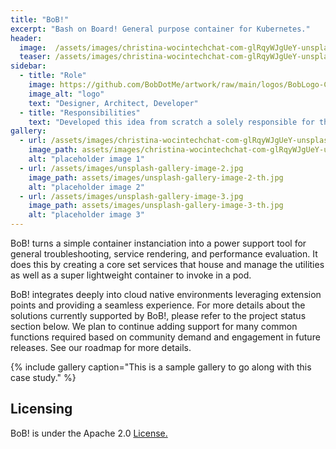 ```yaml
---
title: "BoB!"
excerpt: "Bash on Board! General purpose container for Kubernetes."
header:
  image:  /assets/images/christina-wocintechchat-com-glRqyWJgUeY-unsplash_1066X712.jpg
  teaser: /assets/images/christina-wocintechchat-com-glRqyWJgUeY-unsplash_640X427.jpg
sidebar:
  - title: "Role"
    image: https://github.com/BobDotMe/artwork/raw/main/logos/BobLogo-Color.png
    image_alt: "logo"
    text: "Designer, Architect, Developer"
  - title: "Responsibilities"
    text: "Developed this idea from scratch a solely responsible for the project's direction"
gallery:
  - url: /assets/images/christina-wocintechchat-com-glRqyWJgUeY-unsplash_1066X712.jpg
    image_path: assets/images/christina-wocintechchat-com-glRqyWJgUeY-unsplash_640X427.jpg
    alt: "placeholder image 1"
  - url: /assets/images/unsplash-gallery-image-2.jpg
    image_path: assets/images/unsplash-gallery-image-2-th.jpg
    alt: "placeholder image 2"
  - url: /assets/images/unsplash-gallery-image-3.jpg
    image_path: assets/images/unsplash-gallery-image-3-th.jpg
    alt: "placeholder image 3"
---
```


BoB! turns a simple container instanciation into a power support tool for general troubleshooting, service rendering, and performance evaluation. It does this by creating a core set services that house and manage the utilities as well as a super lightweight container to invoke in a pod.

BoB! integrates deeply into cloud native environments leveraging extension points and providing a seamless experience. For more details about the solutions currently supported by BoB!, please refer to the project status section below. We plan to continue adding support for many common functions required based on community demand and engagement in future releases. See our roadmap for more details.


{% include gallery caption="This is a sample gallery to go along with this case study." %}

## Licensing

BoB! is under the Apache 2.0 [License.](https://github.com/bobdotme/bob/LICENSE.md)

